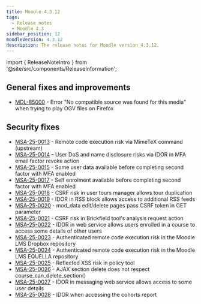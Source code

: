 ```yaml
---
title: Moodle 4.3.12
tags:
  - Release notes
  - Moodle 4.3
sidebar_position: 12
moodleVersion: 4.3.12
description: The release notes for Moodle version 4.3.12.
---
```


import { ReleaseNoteIntro } from '@site/src/components/ReleaseInformation';

<ReleaseNoteIntro releaseName={frontMatter.moodleVersion} />

## General fixes and improvements
<!-- cspell:disable -->
- [MDL-85000](https://tracker.moodle.org/browse/MDL-85000) - Error "No compatible source was found for this media" when trying to play OGV files on Firefox
<!-- cspell:enable -->

## Security fixes
<!-- cspell:disable -->
- [MSA-25-0013](https://moodle.org/mod/forum/discuss.php?d=467592) - Remote code execution risk via MimeTeX command (upstream)
- [MSA-25-0014](https://moodle.org/mod/forum/discuss.php?d=467593) - User DoS and name disclosure risks via IDOR in MFA email factor revoke action
- [MSA-25-0015](https://moodle.org/mod/forum/discuss.php?d=467594) - Some user data available before completing second factor with MFA enabled
- [MSA-25-0017](https://moodle.org/mod/forum/discuss.php?d=467596) - Self enrolment available before completing second factor with MFA enabled
- [MSA-25-0018](https://moodle.org/mod/forum/discuss.php?d=467597) - CSRF risk in user tours manager allows tour duplication
- [MSA-25-0019](https://moodle.org/mod/forum/discuss.php?d=467598) - IDOR in RSS block allows access to additional RSS feeds
- [MSA-25-0020](https://moodle.org/mod/forum/discuss.php?d=467599) - mod_data edit/delete pages pass CSRF token in GET parameter
- [MSA-25-0021](https://moodle.org/mod/forum/discuss.php?d=467600) - CSRF risk in Brickfield tool's analysis request action
- [MSA-25-0022](https://moodle.org/mod/forum/discuss.php?d=467601) - IDOR in web service allows users enrolled in a course to access some details of other users
- [MSA-25-0023](https://moodle.org/mod/forum/discuss.php?d=467602) - Authenticated remote code execution risk in the Moodle LMS Dropbox repository
- [MSA-25-0024](https://moodle.org/mod/forum/discuss.php?d=467603) - Authenticated remote code execution risk in the Moodle LMS EQUELLA repository
- [MSA-25-0025](https://moodle.org/mod/forum/discuss.php?d=467604) - Reflected XSS risk in policy tool
- [MSA-25-0026](https://moodle.org/mod/forum/discuss.php?d=467605) - AJAX section delete does not respect course_can_delete_section()
- [MSA-25-0027](https://moodle.org/mod/forum/discuss.php?d=467606) - IDOR in messaging web service allows access to some user details
- [MSA-25-0028](https://moodle.org/mod/forum/discuss.php?d=467607) - IDOR when accessing the cohorts report
<!-- cspell:enable -->
